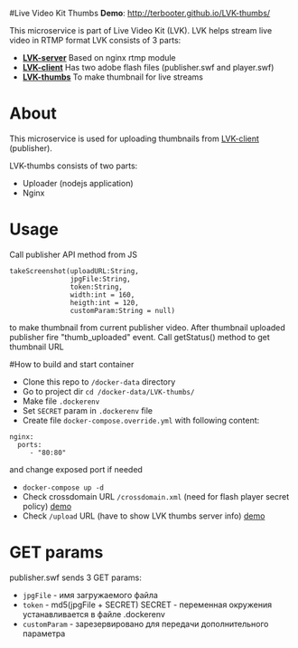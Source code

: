 #Live Video Kit Thumbs
**Demo**: http://terbooter.github.io/LVK-thumbs/

This microservice is part of Live Video Kit (LVK).
LVK helps stream live video in RTMP format
LVK consists of 3 parts:
* [**LVK-server**](https://github.com/terbooter/LVK-server) Based on nginx rtmp module
* [**LVK-client**](https://github.com/terbooter/LVK-client) Has two adobe flash files (publisher.swf and player.swf)
* [**LVK-thumbs**](https://github.com/terbooter/LVK-thumbs) To make thumbnail for live streams


# About
This microservice is used for uploading thumbnails from [LVK-client](https://github.com/terbooter/LVK-client) (publisher).

LVK-thumbs consists of two parts:
* Uploader (nodejs application)
* Nginx

# Usage
Call publisher API method from JS
```
takeScreenshot(uploadURL:String,
               jpgFile:String,
               token:String,
               width:int = 160,
               heigth:int = 120,
               customParam:String = null)
```
to make thumbnail from current publisher video.
After thumbnail uploaded publisher fire "thumb_uploaded" event.
Call getStatus() method to get thumbnail URL

#How to build and start container
* Clone this repo to `/docker-data` directory
* Go to project dir `cd /docker-data/LVK-thumbs/`
* Make file `.dockerenv`
* Set `SECRET` param in `.dockerenv` file
* Create file `docker-compose.override.yml` with following content:
```
nginx:
  ports:
     - "80:80"
```
and change exposed port if needed
* `docker-compose up -d`
* Check crossdomain URL `/crossdomain.xml` (need for flash player secret policy) [demo](http://lvk.cloudapp.net/crossdomain.xml)
* Check `/upload` URL (have to show LVK thumbs server info) [demo](http://lvk.cloudapp.net/upload)

# GET params
publisher.swf sends 3 GET params: 
* `jpgFile` - имя загружаемого файла
* `token` - md5(jpgFile + SECRET) SECRET - переменная окружения устанавливается в файле .dockerenv   
* `customParam` - зарезервировано для передачи дополнительного параметра